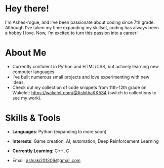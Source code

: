 # Hey there!  
I'm Ashes-rogue, and I've been passionate about coding since 7th grade. Although I’ve taken my time expanding my skillset, coding has always been a hobby I love. Now, I’m excited to turn this passion into a career!  

# About Me  
- Currently confident in Python and HTML/CSS, but actively learning new computer languages.
- I’ve built numerous small projects and love experimenting with new ideas.
- Check out my collection of code snippets from 11th-12th grade on Wakelet: https://wakelet.com/@AshithaKK534 (switch to collections to see my work).

# Skills & Tools  
- **Languages**: Python (expanding to more soon)
- **Interests**: Game creation, AI, automation, Deep Reinforcement Learning
- **Currently Learning**: C++, C



- Email: ashiaki201306@gmail.com 
